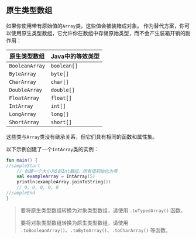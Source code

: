 ## 原生类型数组

如果你使用带有原始值的`Array`类，这些值会被装箱成对象。
作为替代方案，你可以使用原生类型数组，它允许你在数组中存储原始类型，而不会产生装箱开销的副作用：

| 原生类型数组 | Java中的等效类型 |
|---|----------------|
| `BooleanArray` | `boolean[]`|
| `ByteArray` | `byte[]`|
| `CharArray` | `char[]`|
| `DoubleArray` | `double[]`|
| `FloatArray` | `float[]`|
| `IntArray` | `int[]`|
| `LongArray` | `long[]`|
| `ShortArray` | `short[]`|

这些类与`Array`类没有继承关系，但它们具有相同的函数和属性集。

以下示例创建了一个`IntArray`类的实例：

```kotlin
fun main() {
//sampleStart
    // 创建一个大小为5的Int数组，所有值初始化为零
    val exampleArray = IntArray(5)
    println(exampleArray.joinToString())
    // 0, 0, 0, 0, 0
//sampleEnd
}
```

> 要将原生类型数组转换为对象类型数组，请使用 `.toTypedArray()`  函数。
>
> 要将对象类型数组转换为原生类型数组，请使用 `.toBooleanArray()`、`.toByteArray()`、`.toCharArray()` 等函数。

